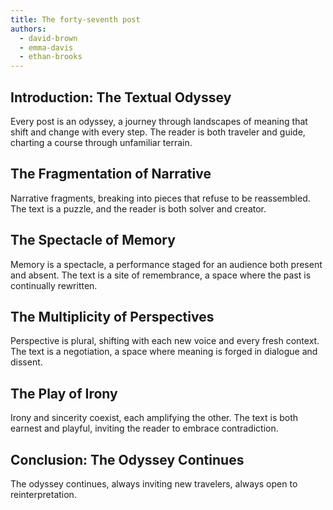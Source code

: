 ```yaml
---
title: The forty-seventh post
authors:
  - david-brown
  - emma-davis
  - ethan-brooks
---
```


## Introduction: The Textual Odyssey

Every post is an odyssey, a journey through landscapes of meaning that shift and change with every
step. The reader is both traveler and guide, charting a course through unfamiliar terrain.

## The Fragmentation of Narrative

Narrative fragments, breaking into pieces that refuse to be reassembled. The text is a puzzle, and
the reader is both solver and creator.

## The Spectacle of Memory

Memory is a spectacle, a performance staged for an audience both present and absent. The text is a
site of remembrance, a space where the past is continually rewritten.

## The Multiplicity of Perspectives

Perspective is plural, shifting with each new voice and every fresh context. The text is a
negotiation, a space where meaning is forged in dialogue and dissent.

## The Play of Irony

Irony and sincerity coexist, each amplifying the other. The text is both earnest and playful,
inviting the reader to embrace contradiction.

## Conclusion: The Odyssey Continues

The odyssey continues, always inviting new travelers, always open to reinterpretation.
